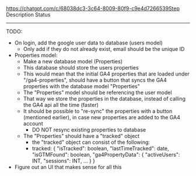 https://chatgpt.com/c/68038dc3-3c64-8009-80f9-c9e4d7266539Step	Description	Status

--- 
TODO: 
- On login, add the google user data to database (users model)
    - Only add if they do not already exist, email should be the unique ID
- Properties model:
    - Make a new database model (Properties)
    - This database should store the users properties
    - This would mean that the initial GA4 properties that are loaded under "/ga4-properties", should have a button that syncs the GA4 properties with the database model "Properties"
    - The "Properties" model should be referencing the user model
    - That way we store the properties in the database, instead of calling the GA4 api all the time (faster)
    - It should be possible to "re-sync" the properties with a button (mentioned earlier), in case new properties are added to the GA4 account
        - DO NOT resync existing properties to database
    - The "Properties" should have a "tracked" object
        - the "tracked" object can consist of the following:
        - tracked: {
            "isTracked": boolean,
            "lastTimeTracked": date,
            "isGTMFound": boolean,
            "ga4PropertyData": {
                "activeUsers": INT,
                "sessions": INT,
                ...
            }
        }
- Figure out an UI that makes sense for all this